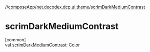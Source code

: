 //[composeApp](../../index.md)/[net.decodex.dcp.ui.theme](index.md)/[scrimDarkMediumContrast](scrim-dark-medium-contrast.md)

# scrimDarkMediumContrast

[common]\
val [scrimDarkMediumContrast](scrim-dark-medium-contrast.md): [Color](https://developer.android.com/reference/kotlin/androidx/compose/ui/graphics/Color.html)
